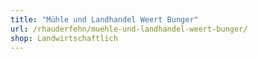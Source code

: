 ```yaml
---
title: "Mühle und Landhandel Weert Bunger"
url: /rhauderfehn/muehle-und-landhandel-weert-bunger/
shop: Landwirtschaftlich
---
```

